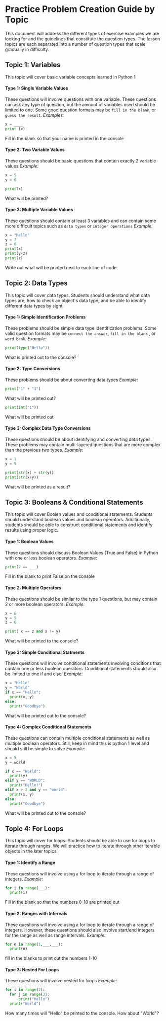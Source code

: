 # Practice Problem Creation Guide by Topic
This document will address the different types of exercise examples we are looking for and the guidelines that constitute the question types.
The lesson topics are each separated into a number of question types that scale gradually in difficulty. 

## Topic 1: Variables
This topic will cover basic variable concepts learned in Python 1
#### Type 1: Single Variable Values
These questions will involve questions with one variable. These questions can ask any type of question, but the amount of variables used should be limited to one. Some good question formats may be `fill in the blank`, or `guess the result`. 
*Examples:*
~~~python
x = ____
print (x)
~~~
Fill in the blank so that your name is printed in the console

#### Type 2: Two Variable Values
These questions should be basic questions that contain exactly 2 variable values
*Example:*
~~~python
x = 5
y = 6

print(x)
~~~
What will be printed?

#### Type 3: Multiple Variable Values
These questions should contain at least 3 variables and can contain some more difficult topics such as `data types` or `integer operations`
*Example:*
~~~python
x = "Hello"
y = 7
z = 6
print(x)
print(y+z)
print(z)
~~~

Write out what will be printed next to each line of code


## Topic 2: Data Types
This topic will cover data types. Students should understand what data types are, how to check an object's data type, and be able to identify different data types by sight.

#### Type 1: Simple Identification Problems
These problems should be simple data type identification problems. Some valid question formats may be `connect the answer`, `fill in the blank` , or `word bank`.
*Example:*
~~~python
print(type("Hello"))
~~~
What is printed out to the console?

#### Type 2: Type Conversions
These problems should be about converting data types
*Example:*
~~~python
print("1" + "1")
~~~
What will be printed out?

~~~python
print(int("1"))
~~~
What will be printed out

#### Type 3: Complex Data Type Conversions
These questions should be about identifying and converting data types. These problems may contain multi-layered questions that are more complex than the previous two types.
*Example:*
~~~python
x = 1
y = 5

print(str(x) + str(y))
print(str(x+y))
~~~
What will be printed as a result?

## Topic 3: Booleans & Conditional Statements
This topic will cover Boolen values and conditional statements. Students should understand boolean values and boolean operators. Additionally, students should be able to construct conditional statements and identify results using proper logic.

#### Type 1: Boolean Values
These questions should discuss Boolean Values (True and False) in Python with one or less boolean operators.
*Example*:
~~~python
print(7 == ___)
~~~
Fill in the blank to print False on the console

#### Type 2: Multiple Operators
These questions should be similar to the type 1 questions, but may contain 2 or more boolean operators.
*Example:*
~~~python
x = 6
y = 5
z = 6

print( x == z and x != y)
~~~

What will be printed to the console?

#### Type 3: Simple Conditional Statments
These questions will involve conditional statements involving conditions that contain one or less boolean operators. Conditional statements should also be limited to one if and else.
*Example*:
~~~python
x = "Hello"
y = "World"
if x == "Hello":
  print(x, y)
else:
  print("Goodbye")
~~~

What will be printed out to the console?

#### Type 4: Complex Conditional Statements
These questions can contain multiple conditional statements as well as multiple boolean operators. Still, keep in mind this is python 1 level and should still be simple to solve
*Example:*
~~~python
x = 5
y = world

if x == "World":
  print(y)
elif y == "WORLD":
  print("Hello!")
elif x > 2 and y == "world":
  print(x, y)
else:
  print("Goodbye")
~~~
What will be printed out to the console?

## Topic 4: For Loops
This topic will cover for loops. Students should be able to use for loops to iterate through ranges. We will practice how to iterate through other iterable objects in the later topics

#### Type 1: Identify a Range
These questions will involve using a for loop to iterate through a range of integers.
*Example:*
~~~python
for i in range(___):
  print(i)
~~~

Fill in the blank so that the numbers 0-10 are printed out

#### Type 2: Ranges with Intervals
These questions will involve using a for loop to iterate through a range of integers. However, these questions should also involve start/end integers for the range as well as range intervals.
*Example:*
~~~python
for n in range(1,___,___):
  print(n)
~~~
fill in the blanks to print out the numbers 1-10

#### Type 3: Nested For Loops
These questions will involve nested for loops
*Example:*
~~~python
for i in range(2):
  for j in range(3):
      print("Hello")
  print("World")
~~~

How many times will "Hello" be printed to the console. How about "World"?

